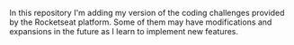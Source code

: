 In this repository I'm adding my version of the coding challenges provided by the Rocketseat platform. Some of them may have modifications and expansions in the future as I learn to implement new features.

